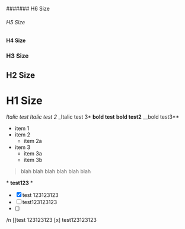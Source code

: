 ####### H6 Size
###### H5 Size
#### H4 Size
### H3 Size
## H2 Size
# H1 Size
*Italic test*
_Italic test 2_
_Italic test 3*
**bold test**
__bold test2__
__bold test3**

* item 1
* item 2
  * item 2a
* item 3
  * item 3a
  * item 3b

> blah blah blah
> blah blah blah

\* **test123** \*

- [x] test 123123123
- [ ] test123123123
- [ ] 
 /n
 []test 123123123
 [x] test123123123
